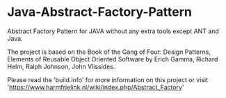 # Java-Abstract-Factory-Pattern
Abstract Factory Pattern for JAVA without any extra tools except ANT and Java.

The project is based on the Book of the Gang of Four: Design Patterns, Elements of Reusable Object Oriented Software by Erich Gamma, Richard Helm, Ralph Johnson, John Vlissides.

Please read the 'build.info' for more information on this project or visit 'https://www.harmfrielink.nl/wiki/index.php/Abstract_Factory'
